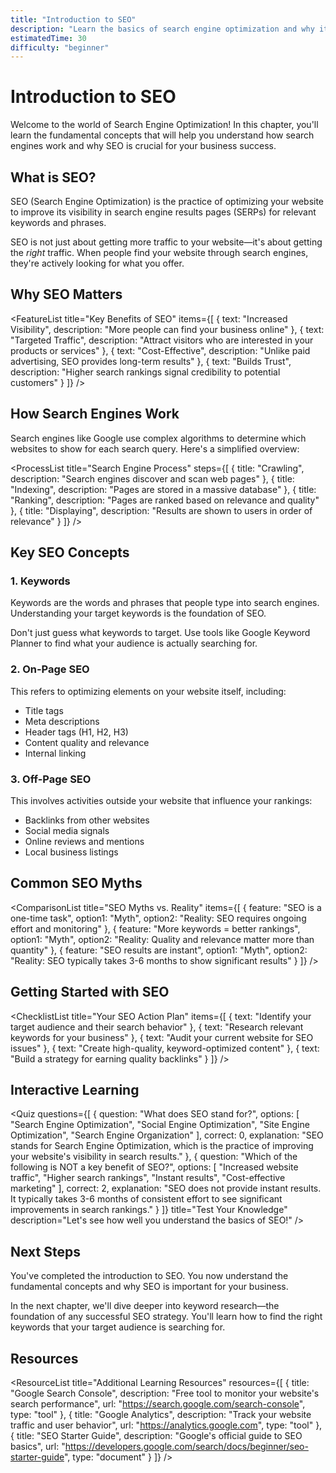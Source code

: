 ```yaml
---
title: "Introduction to SEO"
description: "Learn the basics of search engine optimization and why it matters for your business."
estimatedTime: 30
difficulty: "beginner"
---
```


# Introduction to SEO

Welcome to the world of Search Engine Optimization! In this chapter, you'll learn the fundamental concepts that will help you understand how search engines work and why SEO is crucial for your business success.

## What is SEO?

<Callout type="info" title="Definition">
SEO (Search Engine Optimization) is the practice of optimizing your website to improve its visibility in search engine results pages (SERPs) for relevant keywords and phrases.
</Callout>

SEO is not just about getting more traffic to your website—it's about getting the *right* traffic. When people find your website through search engines, they're actively looking for what you offer.

## Why SEO Matters

<FeatureList 
  title="Key Benefits of SEO"
  items={[
    { text: "Increased Visibility", description: "More people can find your business online" },
    { text: "Targeted Traffic", description: "Attract visitors who are interested in your products or services" },
    { text: "Cost-Effective", description: "Unlike paid advertising, SEO provides long-term results" },
    { text: "Builds Trust", description: "Higher search rankings signal credibility to potential customers" }
  ]}
/>

## How Search Engines Work

Search engines like Google use complex algorithms to determine which websites to show for each search query. Here's a simplified overview:

<ProcessList 
  title="Search Engine Process"
  steps={[
    { title: "Crawling", description: "Search engines discover and scan web pages" },
    { title: "Indexing", description: "Pages are stored in a massive database" },
    { title: "Ranking", description: "Pages are ranked based on relevance and quality" },
    { title: "Displaying", description: "Results are shown to users in order of relevance" }
  ]}
/>

## Key SEO Concepts

### 1. Keywords
Keywords are the words and phrases that people type into search engines. Understanding your target keywords is the foundation of SEO.

<Callout type="warning" title="Keyword Research Tip">
Don't just guess what keywords to target. Use tools like Google Keyword Planner to find what your audience is actually searching for.
</Callout>

### 2. On-Page SEO
This refers to optimizing elements on your website itself, including:
- Title tags
- Meta descriptions
- Header tags (H1, H2, H3)
- Content quality and relevance
- Internal linking

### 3. Off-Page SEO
This involves activities outside your website that influence your rankings:
- Backlinks from other websites
- Social media signals
- Online reviews and mentions
- Local business listings

## Common SEO Myths

<ComparisonList 
  title="SEO Myths vs. Reality"
  items={[
    { feature: "SEO is a one-time task", option1: "Myth", option2: "Reality: SEO requires ongoing effort and monitoring" },
    { feature: "More keywords = better rankings", option1: "Myth", option2: "Reality: Quality and relevance matter more than quantity" },
    { feature: "SEO results are instant", option1: "Myth", option2: "Reality: SEO typically takes 3-6 months to show significant results" }
  ]}
/>

## Getting Started with SEO

<ChecklistList 
  title="Your SEO Action Plan"
  items={[
    { text: "Identify your target audience and their search behavior" },
    { text: "Research relevant keywords for your business" },
    { text: "Audit your current website for SEO issues" },
    { text: "Create high-quality, keyword-optimized content" },
    { text: "Build a strategy for earning quality backlinks" }
  ]}
/>

## Interactive Learning

<Quiz 
  questions={[
    {
      question: "What does SEO stand for?",
      options: [
        "Search Engine Optimization",
        "Social Engine Optimization", 
        "Site Engine Optimization",
        "Search Engine Organization"
      ],
      correct: 0,
      explanation: "SEO stands for Search Engine Optimization, which is the practice of improving your website's visibility in search results."
    },
    {
      question: "Which of the following is NOT a key benefit of SEO?",
      options: [
        "Increased website traffic",
        "Higher search rankings",
        "Instant results",
        "Cost-effective marketing"
      ],
      correct: 2,
      explanation: "SEO does not provide instant results. It typically takes 3-6 months of consistent effort to see significant improvements in search rankings."
    }
  ]}
  title="Test Your Knowledge"
  description="Let's see how well you understand the basics of SEO!"
/>

## Next Steps

<Callout type="success" title="Congratulations!">
You've completed the introduction to SEO. You now understand the fundamental concepts and why SEO is important for your business.
</Callout>

In the next chapter, we'll dive deeper into keyword research—the foundation of any successful SEO strategy. You'll learn how to find the right keywords that your target audience is searching for.

<ReflectionPrompt 
  question="Think about your business or website. What are the main topics or services you want to be found for in search engines?"
  placeholder="List 3-5 main topics or services that you want people to find when they search online..."
/>

## Resources

<ResourceList 
  title="Additional Learning Resources"
  resources={[
    {
      title: "Google Search Console",
      description: "Free tool to monitor your website's search performance",
      url: "https://search.google.com/search-console",
      type: "tool"
    },
    {
      title: "Google Analytics",
      description: "Track your website traffic and user behavior",
      url: "https://analytics.google.com",
      type: "tool"
    },
    {
      title: "SEO Starter Guide",
      description: "Google's official guide to SEO basics",
      url: "https://developers.google.com/search/docs/beginner/seo-starter-guide",
      type: "document"
    }
  ]}
/>
